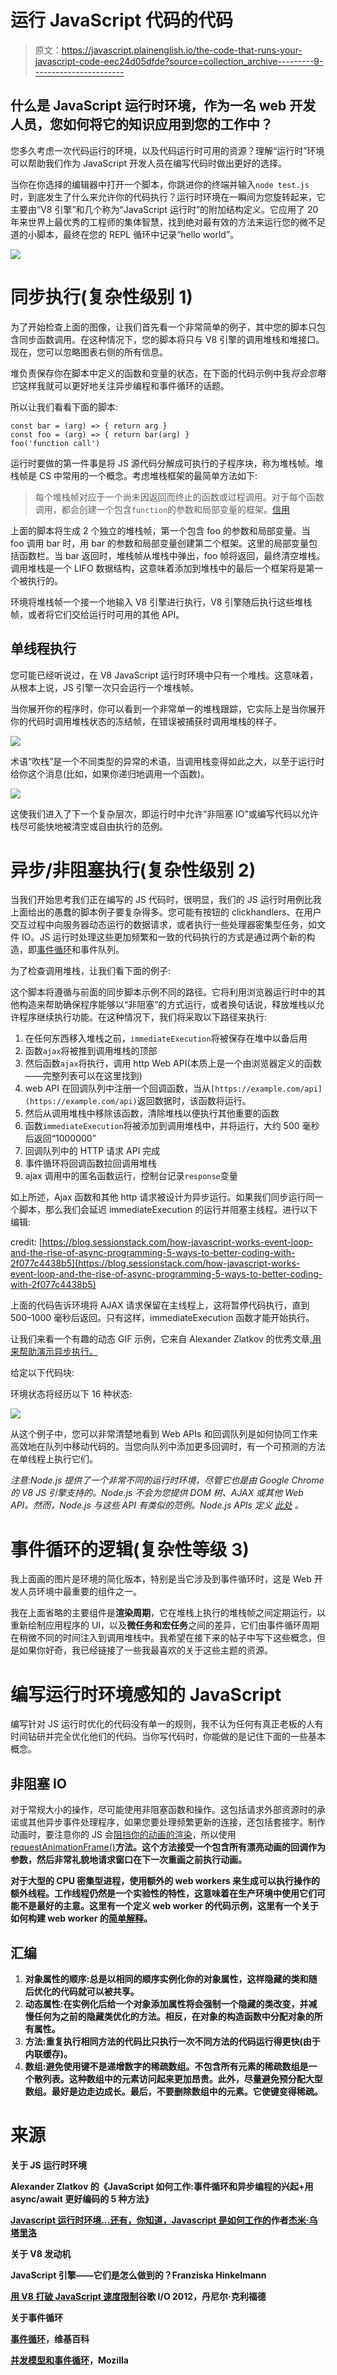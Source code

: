 # 运行 JavaScript 代码的代码

> 原文：<https://javascript.plainenglish.io/the-code-that-runs-your-javascript-code-eec24d05dfde?source=collection_archive---------9----------------------->

## 什么是 JavaScript 运行时环境，作为一名 web 开发人员，您如何将它的知识应用到您的工作中？

您多久考虑一次代码运行的环境，以及代码运行时可用的资源？理解“运行时”环境可以帮助我们作为 JavaScript 开发人员在编写代码时做出更好的选择。

当你在你选择的编辑器中打开一个脚本，你跳进你的终端并输入`node test.js`时，到底发生了什么来允许你的代码执行？运行时环境在一瞬间为您旋转起来，它主要由“V8 引擎”和几个称为“JavaScript 运行时”的附加结构定义。它应用了 20 年来世界上最优秀的工程师的集体智慧，找到绝对最有效的方法来运行您的微不足道的小脚本，最终在您的 REPL 循环中记录“hello world”。

![](img/57f1fb76f13c35619ef7e019e54d2826.png)

# 同步执行(复杂性级别 1)

为了开始检查上面的图像，让我们首先看一个非常简单的例子，其中您的脚本只包含同步函数调用。在这种情况下，您的脚本将只与 V8 引擎的调用堆栈和堆接口。现在，您可以忽略图表右侧的所有信息。

堆负责保存你在脚本中定义的函数和变量的状态，在下面的代码示例中我*将会忽略它*这样我就可以更好地关注异步编程和事件循环的话题。

所以让我们看看下面的脚本:

```
const bar = (arg) => { return arg }
const foo = (arg) => { return bar(arg) }
foo('function call')
```

运行时要做的第一件事是将 JS 源代码分解成可执行的子程序块，称为堆栈帧。堆栈帧是 CS 中常用的一个概念。考虑堆栈框架的最简单方法如下:

> 每个堆栈帧对应于一个尚未因返回而终止的函数或过程调用。对于每个函数调用，都会创建一个包含`function`的参数和局部变量的框架。[信用](https://www.cs.cmu.edu/~adamchik/15-121/lectures/Stacks%20and%20Queues/Stacks%20and%20Queues.html)

上面的脚本将生成 2 个独立的堆栈帧，第一个包含 foo 的参数和局部变量。当 foo 调用 bar 时，用 bar 的参数和局部变量创建第二个框架。这里的局部变量包括函数栏。当 bar 返回时，堆栈帧从堆栈中弹出，foo 帧将返回，最终清空堆栈。调用堆栈是一个 LIFO 数据结构，这意味着添加到堆栈中的最后一个框架将是第一个被执行的。

环境将堆栈帧一个接一个地输入 V8 引擎进行执行，V8 引擎随后执行这些堆栈帧，或者将它们交给运行时可用的其他 API。

## 单线程执行

您可能已经听说过，在 V8 JavaScript 运行时环境中只有一个堆栈。这意味着，从根本上说，JS 引擎一次只会运行一个堆栈帧。

当你展开你的程序时，你可以看到一个非常单一的堆栈跟踪，它实际上是当你展开你的代码时调用堆栈状态的冻结帧，在错误被捕获时调用堆栈的样子。

![](img/b4f2509a1217d4f7e130ef4e9649ff05.png)

术语“吹栈”是一个不同类型的异常的术语，当调用栈变得如此之大，以至于运行时给你这个消息(比如，如果你递归地调用一个函数)。

![](img/6194ffbf29de0deb0f1c5846e6b9bce8.png)

这使我们进入了下一个复杂层次，即运行时中允许“非阻塞 IO”或编写代码以允许栈尽可能快地被清空或自由执行的范例。

# 异步/非阻塞执行(复杂性级别 2)

当我们开始思考我们正在编写的 JS 代码时，很明显，我们的 JS 运行时用例比我上面给出的愚蠢的脚本例子要复杂得多。您可能有按钮的 clickhandlers、在用户交互过程中向服务器动态运行的数据请求，或者执行一些处理器密集型任务，如文件 IO。JS 运行时处理这些更加频繁和一致的代码执行的方式是通过两个新的构造，即[事件循环](https://www.youtube.com/watch?v=cCOL7MC4Pl0&vl=en)和事件队列。

为了检查调用堆栈，让我们看下面的例子:

这个脚本将遵循与前面的同步脚本示例不同的路径。它将利用浏览器运行时中的其他构造来帮助确保程序能够以“非阻塞”的方式运行，或者换句话说，释放堆栈以允许程序继续执行功能。在这种情况下，我们将采取以下路径来执行:

1.  在任何东西移入堆栈之前，`immediateExecution`将被保存在堆中以备后用
2.  函数`ajax`将被推到调用堆栈的顶部
3.  然后函数`ajax`将执行，调用 http Web API(本质上是一个由浏览器定义的函数——完整列表可以在这里找到)
4.  web API 在回调队列中注册一个回调函数，当从`[https://example.com/api](https://example.com/api)`返回数据时，该函数将运行。
5.  然后从调用堆栈中移除该函数，清除堆栈以便执行其他重要的函数
6.  函数`immediateExecution`将被添加到调用堆栈中，并将运行，大约 500 毫秒后返回“1000000”
7.  回调队列中的 HTTP 请求 API 完成
8.  事件循环将回调函数拉回调用堆栈
9.  ajax 调用中的匿名函数运行，控制台记录`response`变量

如上所述，Ajax 函数和其他 http 请求被设计为异步运行。如果我们同步运行同一个脚本，那么我们会延迟 immediateExecution 的运行并阻塞主线程。进行以下编辑:

credit: [https://blog.sessionstack.com/how-javascript-works-event-loop-and-the-rise-of-async-programming-5-ways-to-better-coding-with-2f077c4438b5](https://blog.sessionstack.com/how-javascript-works-event-loop-and-the-rise-of-async-programming-5-ways-to-better-coding-with-2f077c4438b5)

上面的代码告诉环境将 AJAX 请求保留在主线程上，这将暂停代码执行，直到 500–1000 毫秒后返回。只有这样，immediateExecution 函数才能开始执行。

让我们来看一个有趣的动态 GIF 示例，它来自 Alexander Zlatkov 的优秀文章[,用来帮助演示异步执行。](https://blog.sessionstack.com/how-javascript-works-event-loop-and-the-rise-of-async-programming-5-ways-to-better-coding-with-2f077c4438b5)

给定以下代码块:

环境状态将经历以下 16 种状态:

![](img/f076bb5f33e643034fe7ebb1a2709be2.png)

从这个例子中，您可以非常清楚地看到 Web APIs 和回调队列是如何协同工作来高效地在队列中移动代码的。当您向队列中添加更多回调时，有一个可预测的方法在单线程上执行它们。

*注意:Node.js 提供了一个非常不同的运行时环境，尽管它也是由 Google Chrome 的 V8 JS 引擎支持的。Node.js 不会为您提供 DOM 树、AJAX 或其他 Web API。然而，Node.js 与这些 API 有类似的范例。Node.js APIs 定义* [*此处*](https://nodejs.org/docs/latest/api/) *。*

# 事件循环的逻辑(复杂性等级 3)

我上面画的图片是环境的简化版本，特别是当它涉及到事件循环时，这是 Web 开发人员环境中最重要的组件之一。

我在上面省略的主要组件是**渲染周期**，它在堆栈上执行的堆栈帧之间定期运行，以重新绘制应用程序的 UI，以及**微任务和宏任务**之间的差异，它们由事件循环周期在稍微不同的时间注入到调用堆栈中。我希望在接下来的帖子中写下这些概念，但是如果你好奇，我已经链接了一些我最喜欢的关于这些主题的资源。

# 编写运行时环境感知的 JavaScript

编写针对 JS 运行时优化的代码没有单一的规则，我不认为任何有真正老板的人有时间钻研并完全优化他们的代码。当你写代码时，你能做的是记住下面的一些基本概念。

## 非阻塞 IO

对于常规大小的操作，尽可能使用非阻塞函数和操作。这包括请求外部资源时的承诺或其他异步事件处理程序，如果您要处理频繁更新的连接，还包括套接字。制作动画时，要注意你的 JS 会[阻挡你的动画的渲染](https://mobiforge.com/design-development/the-guide-to-non-blocking-code)，所以使用[requestAnimationFrame()](https://developer.mozilla.org/en-US/docs/Web/API/window/requestAnimationFrame)**方法。这个方法接受一个包含所有漂亮动画的回调作为参数，然后非常礼貌地请求窗口在下一次重画之前执行动画。**

**对于大型的 CPU 密集型进程，使用额外的 web workers 来生成可以执行操作的额外线程。工作线程仍然是一个实验性的特性，这意味着在生产环境中使用它们可能不是最好的主意。这里有一个定义 web worker 的代码示例，这里有一个关于如何构建 web worker 的[简单解释](https://www.youtube.com/watch?v=pMK-jcOAYI8)。**

## **汇编**

1.  ****对象属性的顺序**:总是以相同的顺序实例化你的对象属性，这样隐藏的类和随后优化的代码就可以被共享。**
2.  ****动态属性**:在实例化后给一个对象添加属性将会强制一个隐藏的类改变，并减慢任何为之前的隐藏类优化的方法。相反，在对象的构造函数中分配对象的所有属性。**
3.  ****方法**:重复执行相同方法的代码比只执行一次不同方法的代码运行得更快(由于内联缓存)。**
4.  ****数组:**避免使用键不是递增数字的稀疏数组。不包含所有元素的稀疏数组是一个散列表**。这种数组中的元素访问起来更加昂贵。此外，尽量避免预分配大型数组。最好是边走边成长。最后，不要删除数组中的元素。它使键变得稀疏。****

# **来源**

****关于 JS 运行时环境****

**Alexander Zlatkov 的《JavaScript 如何工作:事件循环和异步编程的兴起+用 async/await 更好编码的 5 种方法》**

**[Javascript 运行时环境…还有，你知道，Javascript 是如何工作的](https://medium.com/@olinations/the-javascript-runtime-environment-d58fa2e60dd0)作者[杰米·乌塔里洛](https://medium.com/@olinations?source=post_page-----d58fa2e60dd0----------------------)**

****关于 V8 发动机****

**JavaScript 引擎——它们是怎么做到的？Franziska Hinkelmann**

**[用 V8 打破 JavaScript 速度限制](https://www.youtube.com/watch?v=UJPdhx5zTaw&t=1147s)谷歌 I/O 2012，丹尼尔·克利福德**

****关于事件循环****

**[事件循环](http://en.wikipedia.org/wiki/Event_loop)，维基百科**

**[并发模型和事件循环](https://developer.mozilla.org/en-US/docs/Web/JavaScript/EventLoop)，Mozilla**